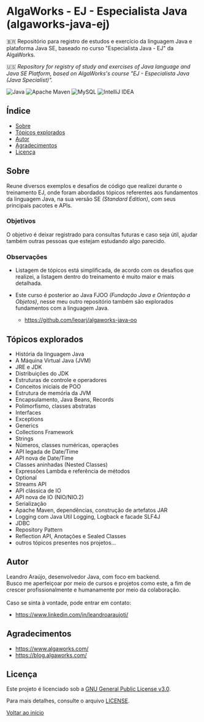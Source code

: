 # AlgaWorks - EJ - Especialista Java (algaworks-java-ej)

🇧🇷
Repositório para registro de estudos e exercício da linguagem Java e plataforma Java SE, baseado no curso "Especialista Java - EJ" da AlgaWorks.

🇺🇸
*Repository for registry of study and exercises of Java language and Java SE Platform, based on AlgaWorks's course "EJ - Especialista Java (Java Specialist)".*

![Java](https://img.shields.io/badge/java-%23ED8B00.svg?style=for-the-badge&logo=openjdk&logoColor=white)
![Apache Maven](https://img.shields.io/badge/Apache%20Maven-C71A36?style=for-the-badge&logo=Apache%20Maven&logoColor=white)
![MySQL](https://img.shields.io/badge/mysql-4479A1.svg?style=for-the-badge&logo=mysql&logoColor=white)
![IntelliJ IDEA](https://img.shields.io/badge/IntelliJIDEA-000000.svg?style=for-the-badge&logo=intellij-idea&logoColor=white)

## Índice
- [Sobre](#sobre)
- [Tópicos explorados](#tópicos-explorados)
- [Autor](#autor)
- [Agradecimentos](#agradecimentos)
- [Licença](#licença)

## Sobre
Reune diversos exemplos e desafios de código que realizei durante o treinamento EJ, onde foram abordados tópicos referentes aos fundamentos da linguagem Java, na sua versão SE *(Standard Edition)*, com seus principais pacotes e APIs.

### Objetivos
O objetivo é deixar registrado para consultas futuras e caso seja útil, ajudar também outras pessoas que estejam estudando algo parecido.

### Observações
- Listagem de tópicos está simplificada, de acordo com os desafios que realizei, a listagem dentro do treinamento é muito maior e mais detalhada.

- Este curso é posterior ao Java FJOO *(Fundação Java e Orientação a Objetos)*,
nesse meu outro repositório também são explorados fundamentos com a linguagem Java.
    - https://github.com/leoarj/algaworks-java-oo

## Tópicos explorados
- História da linguagem Java
- A Máquina Virtual Java (JVM)
- JRE e JDK
- Distribuições do JDK
- Estruturas de controle e operadores
- Conceitos iniciais de POO
- Estrutura de memória da JVM
- Encapsulamento, Java Beans, Records
- Polimorfismo, classes abstratas
- Interfaces
- Exceptions
- Generics
- Collections Framework
- Strings
- Números, classes numéricas, operações
- API legada de Date/Time
- API nova de Date/Time
- Classes aninhadas (Nested Classes)
- Expressões Lambda e referência de métodos
- Optional
- Streams API
- API clássica de IO
- API nova de IO (NIO/NIO.2)
- Serialização
- Apache Maven, dependências, construção de artefatos JAR
- Logging com Java Util Logging, Logback e facade SLF4J
- JDBC
- Repository Pattern
- Reflection API, Anotações e Sealed Classes
- outros tópicos presentes nos projetos...

## Autor
Leandro Araújo, desenvolvedor Java, com foco em backend.<br>
Busco me aperfeiçoar por meio de cursos e projetos como este, a fim de crescer profissionalmente e humanamente por meio da colaboração.<br><br>
Caso se sinta à vontade, pode entrar em contato:
- https://www.linkedin.com/in/leandroaraujoti/

## Agradecimentos
- https://www.algaworks.com/
- https://blog.algaworks.com/

## Licença
Este projeto é licenciado sob a [GNU General Public License v3.0](https://www.gnu.org/licenses/gpl-3.0.html).

Para mais detalhes, consulte o arquivo [LICENSE](./LICENSE).

[Voltar ao início](#algaworks---ej---especialista-java-algaworks-java-ej)
